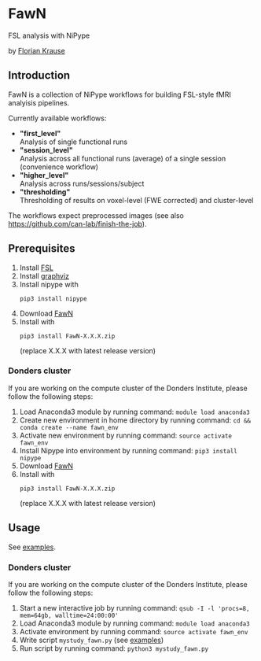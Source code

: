 # FawN
FSL analysis with NiPype

by [Florian Krause](https://www.floriankrause.org/)


## Introduction
FawN is a collection of NiPype workflows for building FSL-style fMRI analyisis pipelines.

Currently available workflows:

* **"first_level"**  
  Analysis of single functional runs
* **"session_level"**  
  Analysis across all functional runs (average) of a single session (convenience workflow)
* **"higher_level"**  
  Analysis across runs/sessions/subject
* **"thresholding"**  
  Thresholding of results on voxel-level (FWE corrected) and cluster-level
  
The workflows expect preprocessed images (see also https://github.com/can-lab/finish-the-job).

## Prerequisites
1. Install [FSL](https://fsl.fmrib.ox.ac.uk/fsl/fslwiki/)
2. Install [graphviz](https://www.graphviz.org/)
3. Install nipype with
   ```
   pip3 install nipype
   ```
4. Download [FawN](https://github.com/can-lab/FawN/master.zip)
5. Install with
   ```
   pip3 install FawN-X.X.X.zip
   ```
   (replace X.X.X with latest release version)

### Donders cluster
If you are working on the compute cluster of the Donders Institute, please follow the following steps:
1. Load Anaconda3 module by running command: `module load anaconda3`
2. Create new environment in home directory by running command: `cd && conda create --name fawn_env`
4. Activate new environment by running command: `source activate fawn_env`
5. Install Nipype into environment by running command: `pip3 install nipype`
6. Download [FawN](https://github.com/can-lab/FawN/master.zip)
7. Install with
   ```
   pip3 install FawN-X.X.X.zip
   ```
   (replace X.X.X with latest release version)
   
## Usage

See [examples](https://github.com/can-lab/fawn/tree/master/examples).

### Donders cluster
If you are working on the compute cluster of the Donders Institute, please follow the following steps:
1. Start a new interactive job by running command: `qsub -I -l 'procs=8, mem=64gb, walltime=24:00:00'`
2. Load Anaconda3 module by running command: `module load anaconda3`
3. Activate environment by running command: `source activate fawn_env`
4. Write script `mystudy_fawn.py` (see [examples](https://github.com/can-lab/fawn/tree/master/examples))
5. Run script by running command: `python3 mystudy_fawn.py`

